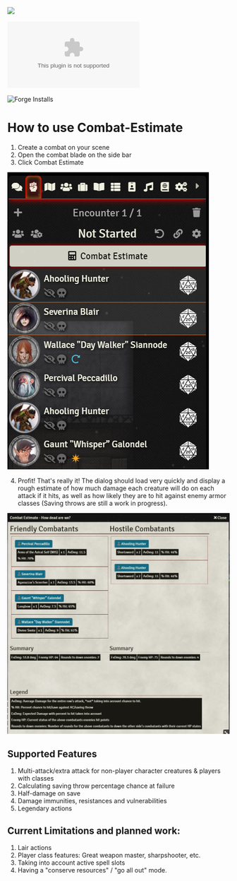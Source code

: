 ![](https://img.shields.io/badge/Foundry-v9.269-informational)
<!--- Downloads @ Latest Badge -->
<!--- replace <user>/<repo> with your username/repository -->
![Latest Release Download Count](https://img.shields.io/github/downloads/etriebe/combat-estimate/latest/module.zip)

<!--- Forge Bazaar Install % Badge -->
<!--- replace <your-module-name> with the `name` in your manifest -->
![Forge Installs](https://img.shields.io/badge/dynamic/json?label=Forge%20Installs&query=package.installs&suffix=%25&url=https%3A%2F%2Fforge-vtt.com%2Fapi%2Fbazaar%2Fpackage%2Fcombat-estimate&colorB=4aa94a)


# How to use Combat-Estimate

1. Create a combat on your scene
2. Open the combat blade on the side bar
3. Click Combat Estimate

![](images/2022-05-04-08-57-33.png)

4. Profit! That's really it! The dialog should load very quickly and display a rough estimate of how much damage each creature will do on each attack if it hits, as well as how likely they are to hit against enemy armor classes (Saving throws are still a work in progress).

![](images/2022-05-04-08-59-57.png)

## Supported Features

1. Multi-attack/extra attack for non-player character creatures & players with classes
2. Calculating saving throw percentage chance at failure
3. Half-damage on save
4. Damage immunities, resistances and vulnerabilities 
5. Legendary actions

## Current Limitations and planned work: 

1. Lair actions
2. Player class features: Great weapon master, sharpshooter, etc. 
3. Taking into account active spell slots
4. Having a "conserve resources" / "go all out" mode. 